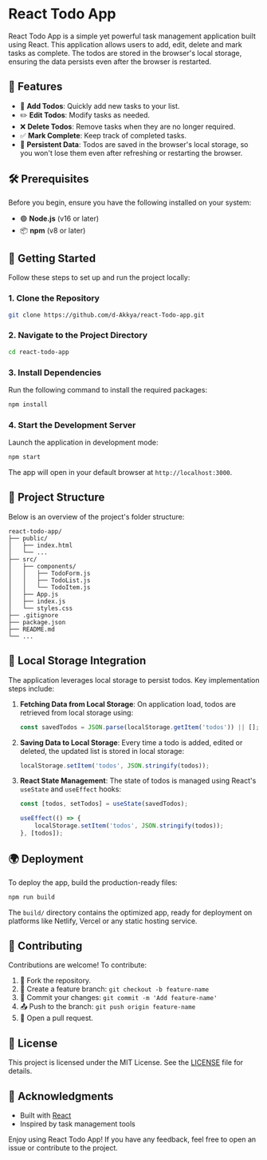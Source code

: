 # React Todo App

React Todo App is a simple yet powerful task management application built using React. This application allows users to add, edit, delete and mark tasks as complete. The todos are stored in the browser's local storage, ensuring the data persists even after the browser is restarted.

## 🌟 Features

- 📌 **Add Todos**: Quickly add new tasks to your list.
- ✏️ **Edit Todos**: Modify tasks as needed.
- ❌ **Delete Todos**: Remove tasks when they are no longer required.
- ✅ **Mark Complete**: Keep track of completed tasks.
- 💾 **Persistent Data**: Todos are saved in the browser's local storage, so you won't lose them even after refreshing or restarting the browser.

## 🛠️ Prerequisites

Before you begin, ensure you have the following installed on your system:

- 🟢 **Node.js** (v16 or later)
- 📦 **npm** (v8 or later)

## 🚀 Getting Started

Follow these steps to set up and run the project locally:

### 1. Clone the Repository

```bash
git clone https://github.com/d-Akkya/react-Todo-app.git
```

### 2. Navigate to the Project Directory

```bash
cd react-todo-app
```

### 3. Install Dependencies

Run the following command to install the required packages:

```bash
npm install
```

### 4. Start the Development Server

Launch the application in development mode:

```bash
npm start
```

The app will open in your default browser at `http://localhost:3000`.

## 📂 Project Structure

Below is an overview of the project's folder structure:

```
react-todo-app/
├── public/
│   ├── index.html
│   └── ...
├── src/
│   ├── components/
│   │   ├── TodoForm.js
│   │   ├── TodoList.js
│   │   └── TodoItem.js
│   ├── App.js
│   ├── index.js
│   └── styles.css
├── .gitignore
├── package.json
├── README.md
└── ...
```

## 💾 Local Storage Integration

The application leverages local storage to persist todos. Key implementation steps include:

1. **Fetching Data from Local Storage**: On application load, todos are retrieved from local storage using:
   ```js
   const savedTodos = JSON.parse(localStorage.getItem('todos')) || [];
   ```

2. **Saving Data to Local Storage**: Every time a todo is added, edited or deleted, the updated list is stored in local storage:
   ```js
   localStorage.setItem('todos', JSON.stringify(todos));
   ```

3. **React State Management**: The state of todos is managed using React's `useState` and `useEffect` hooks:
   ```js
   const [todos, setTodos] = useState(savedTodos);

   useEffect(() => {
       localStorage.setItem('todos', JSON.stringify(todos));
   }, [todos]);
   ```

## 🌍 Deployment

To deploy the app, build the production-ready files:

```bash
npm run build
```

The `build/` directory contains the optimized app, ready for deployment on platforms like Netlify, Vercel or any static hosting service.

## 🤝 Contributing

Contributions are welcome! To contribute:

1. 🍴 Fork the repository.
2. 🌟 Create a feature branch: `git checkout -b feature-name`
3. 🔨 Commit your changes: `git commit -m 'Add feature-name'`
4. 📤 Push to the branch: `git push origin feature-name`
5. 📨 Open a pull request.

## 📜 License

This project is licensed under the MIT License. See the [LICENSE](LICENSE) file for details.

## 🙌 Acknowledgments

- Built with [React](https://reactjs.org/)
- Inspired by task management tools

Enjoy using React Todo App! If you have any feedback, feel free to open an issue or contribute to the project.
